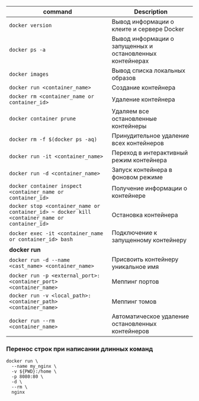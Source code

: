 | command  | Description |
| ------------- | ------------- |
| `docker version` | Вывод информации о клеите и сервере Docker  |
| `docker ps -a`  | Вывод информации о запущенных и остановленных контейнерах  |
| `docker images` | Вывод списка локальных образов |
| `docker run <container_name>`| Создание контейнера |
| `docker rm <container_name or container_id>`| Удаление контейнера |
| `docker container prune` | Удаляем все остановленные контейнеры |
| `docker rm -f $(docker ps -aq)` | Принудительное удаление всех контейнеров |
| `docker run -it <container_name>`| Переход в интерактивный режим контейнера |
| `docker run -d <container_name>` | Запуск контейнера в фоновом режиме |
| `docker container inspect <container_name or container_id>` | Получение информации о контейнере |
| `docker stop <container_name or container_id> ~ docker kill <container_name or container_id> `| Остановка контейнера |
| `docker exec -it <container_name or container_id> bash` | Подключение к запущенному контейнеру |
|  **docker run** |
| `docker run -d --name <cast_name> <container_name>` | Присвоить контейнеру уникальное имя|
| `docker run -p <external_port>:<container_port> <container_name>` | Меппинг портов |
| `docker run -v <local_path>:<container_path> <container_name>` |  Меппинг томов |
| `docker run --rm <container_name>` | Автоматическое удаление остановленных контейнеров |



### Перенос строк при написании длинных команд
```shell
docker run \
  --name my_nginx \
  -v ${PWD}:/home \
  -p 8080:80 \
  -d \
  --rm \
  nginx
```